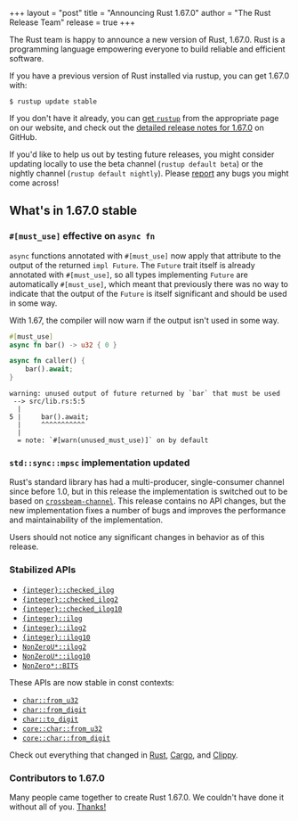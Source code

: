 +++
layout = "post"
title = "Announcing Rust 1.67.0"
author = "The Rust Release Team"
release = true
+++

The Rust team is happy to announce a new version of Rust, 1.67.0. Rust is a
programming language empowering everyone to build reliable and efficient
software.

If you have a previous version of Rust installed via rustup, you can get 1.67.0
with:

```console
$ rustup update stable
```

If you don't have it already, you can [get
`rustup`](https://www.rust-lang.org/install.html) from the appropriate page on
our website, and check out the [detailed release notes for
1.67.0](https://github.com/rust-lang/rust/blob/master/RELEASES.md#version-1670-2023-01-26)
on GitHub.

If you'd like to help us out by testing future releases, you might consider
updating locally to use the beta channel (`rustup default beta`) or the nightly
channel (`rustup default nightly`). Please
[report](https://github.com/rust-lang/rust/issues/new/choose) any bugs you
might come across!

## What's in 1.67.0 stable

### `#[must_use]` effective on `async fn`

`async` functions annotated with `#[must_use]` now apply that attribute to the
output of the returned `impl Future`. The `Future` trait itself is already
annotated with `#[must_use]`, so all types implementing `Future` are
automatically `#[must_use]`, which meant that previously there was no way to
indicate that the output of the `Future` is itself significant and should be used in some way.

With 1.67, the compiler will now warn if the output isn't used in some way.

```rust
#[must_use]
async fn bar() -> u32 { 0 }

async fn caller() {
    bar().await;
}
```

```
warning: unused output of future returned by `bar` that must be used
 --> src/lib.rs:5:5
  |
5 |     bar().await;
  |     ^^^^^^^^^^^
  |
  = note: `#[warn(unused_must_use)]` on by default
```

### `std::sync::mpsc` implementation updated

Rust's standard library has had a multi-producer, single-consumer channel since
before 1.0, but in this release the implementation is switched out to be based
on [`crossbeam-channel`](https://crates.io/crates/crossbeam-channel). This
release contains no API changes, but the new implementation fixes a number of
bugs and improves the performance and maintainability of the implementation.

Users should not notice any significant changes in behavior as of this release.

### Stabilized APIs

- [`{integer}::checked_ilog`](https://doc.rust-lang.org/stable/std/primitive.i32.html#method.checked_ilog)
- [`{integer}::checked_ilog2`](https://doc.rust-lang.org/stable/std/primitive.i32.html#method.checked_ilog2)
- [`{integer}::checked_ilog10`](https://doc.rust-lang.org/stable/std/primitive.i32.html#method.checked_ilog10)
- [`{integer}::ilog`](https://doc.rust-lang.org/stable/std/primitive.i32.html#method.ilog)
- [`{integer}::ilog2`](https://doc.rust-lang.org/stable/std/primitive.i32.html#method.ilog2)
- [`{integer}::ilog10`](https://doc.rust-lang.org/stable/std/primitive.i32.html#method.ilog10)
- [`NonZeroU*::ilog2`](https://doc.rust-lang.org/stable/std/num/struct.NonZeroU32.html#method.ilog2)
- [`NonZeroU*::ilog10`](https://doc.rust-lang.org/stable/std/num/struct.NonZeroU32.html#method.ilog10)
- [`NonZero*::BITS`](https://doc.rust-lang.org/stable/std/num/struct.NonZeroU32.html#associatedconstant.BITS)

These APIs are now stable in const contexts:

- [`char::from_u32`](https://doc.rust-lang.org/stable/std/primitive.char.html#method.from_u32)
- [`char::from_digit`](https://doc.rust-lang.org/stable/std/primitive.char.html#method.from_digit)
- [`char::to_digit`](https://doc.rust-lang.org/stable/std/primitive.char.html#method.to_digit)
- [`core::char::from_u32`](https://doc.rust-lang.org/stable/core/char/fn.from_u32.html)
- [`core::char::from_digit`](https://doc.rust-lang.org/stable/core/char/fn.from_digit.html)

Check out everything that changed in
[Rust](https://github.com/rust-lang/rust/blob/stable/RELEASES.md#version-1670-2023-01-26),
[Cargo](https://doc.rust-lang.org/nightly/cargo/CHANGELOG.html#cargo-167-2023-01-26),
and [Clippy](https://github.com/rust-lang/rust-clippy/blob/master/CHANGELOG.md#rust-167).

### Contributors to 1.67.0

Many people came together to create Rust 1.67.0.
We couldn't have done it without all of you.
[Thanks!](https://thanks.rust-lang.org/rust/1.67.0/)

